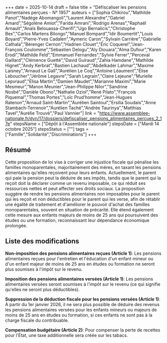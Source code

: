 +++
date = 2025-10-14
draft = false
title = "Défiscaliser les pensions alimentaires perçues - N° 1957"
auteurs = ["Sophia Chikirou","Mathilde Panot","Nadège Abomangoli","Laurent Alexandre","Gabriel Amard","Ségolène Amiot","Farida Amrani","Rodrigo Arenas","Raphaël Arnault","Anaïs Belouassa-Cherifi","Ugo Bernalicis","Christophe Bex","Carlos Martens Bilongo","Manuel Bompard","Idir Boumertit","Louis Boyard","Pierre-Yves Cadalen","Aymeric Caron","Sylvain Carrière","Gabrielle Cathala","Bérenger Cernon","Hadrien Clouet","Éric Coquerel","Jean-François Coulomme","Sébastien Delogu","Aly Diouara","Alma Dufour","Karen Erodi","Mathilde Feld","Emmanuel Fernandes","Sylvie Ferrer","Perceval Gaillard","Clémence Guetté","David Guiraud","Zahia Hamdane","Mathilde Hignet","Andy Kerbrat","Bastien Lachaud","Abdelkader Lahmar","Maxime Laisney","Arnaud Le Gall","Aurélien Le Coq","Antoine Léaument","Élise Leboucher","Jérôme Legavre","Sarah Legrain","Claire Lejeune","Murielle Lepvraud","Élisa Martin","Damien Maudet","Marianne Maximi","Marie Mesmeur","Manon Meunier","Jean-Philippe Nilor","Sandrine Nosbé","Danièle Obono","Nathalie Oziol","René Pilato","François Piquemal","Thomas Portes","Loïc Prud’homme","Jean-Hugues Ratenon","Arnaud Saint-Martin","Aurélien Saintoul","Ersilia Soudais","Anne Stambach-Terrenoir","Aurélien Taché","Andrée Taurinya","Matthias Tavel","Aurélie Trouvé","Paul Vannier"]
link = "https://www.assemblee-nationale.fr/dyn/17/dossiers/defiscaliser_pensions_alimentaires_percues_2_17e"
stepsName = ["Dépôt à l'Assemblée nationale"]
stepsDate = ["Mardi 14 octobre 2025"]
stepsStatus = [""]
tags = ["Famille","Solidarité","Discriminations"]
+++

## Résumé

Cette proposition de loi vise à corriger une injustice fiscale qui pénalise les familles monoparentales, majoritairement des mères, en taxant les pensions alimentaires qu'elles reçoivent pour leurs enfants. Actuellement, le parent qui paie la pension peut la déduire de ses impôts, tandis que le parent qui la reçoit doit la déclarer comme un revenu imposable, ce qui réduit ses ressources nettes et peut affecter ses droits sociaux. La proposition suggère de rendre les pensions alimentaires non imposables pour le parent qui les reçoit et non déductibles pour le parent qui les verse, afin de rétablir une égalité de traitement et d'améliorer le pouvoir d'achat des familles monoparentales, souvent en situation de précarité. Elle étend également cette mesure aux enfants majeurs de moins de 25 ans qui poursuivent des études ou une formation, reconnaissant leur dépendance économique prolongée.

## Liste des modifications

**Non-imposition des pensions alimentaires reçues (Article 1)**: Les pensions alimentaires reçues pour l'entretien et l'éducation d'un enfant mineur ou d'un enfant majeur de moins de 25 ans en études ou formation ne seront plus soumises à l'impôt sur le revenu.

**Imposition des pensions alimentaires versées (Article 1)**: Les pensions alimentaires versées seront soumises à l'impôt sur le revenu (ce qui signifie qu'elles ne seront plus déductibles).

**Suppression de la déduction fiscale pour les pensions versées (Article 1)**: À partir du 1er janvier 2026, il ne sera plus possible de déduire des revenus les pensions alimentaires versées pour les enfants mineurs ou majeurs de moins de 25 ans en études ou formation, si ces enfants ne sont pas à la charge fiscale du contribuable.

**Compensation budgétaire (Article 2)**: Pour compenser la perte de recettes pour l'État, une taxe additionnelle sera créée sur les tabacs.
